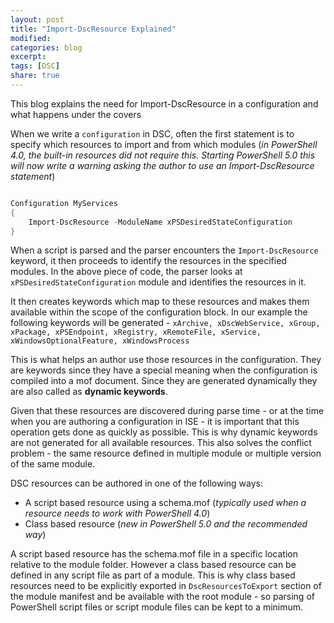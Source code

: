 ```yaml
---
layout: post
title: "Import-DscResource Explained"
modified:
categories: blog
excerpt:
tags: [DSC]
share: true
---
```


This blog explains the need for Import-DscResource in a configuration and what happens under the covers

When we write a ```configuration``` in DSC, often the first statement is to specify which resources to import and from which modules (*in PowerShell 4.0, the built-in resources did not require this. Starting PowerShell 5.0 this will now write a warning asking the author to use an Import-DscResource statement*)

```PowerShell

Configuration MyServices
{
	Import-DscResource -ModuleName xPSDesiredStateConfiguration
}

```

When a script is parsed and the parser encounters the ```Import-DscResource``` keyword, it then proceeds to identify the resources in the specified modules. In the above piece of code, the parser looks at ```xPSDesiredStateConfiguration``` module and identifies the resources in it. 

It then creates keywords which map to these resources and makes them available within the scope of the configuration block. In our example the following keywords will be generated - ```xArchive, xDscWebService, xGroup, xPackage, xPSEndpoint, xRegistry, xRemoteFile, xService, xWindowsOptionalFeature, xWindowsProcess```

This is what helps an author use those resources in the configuration. They are keywords since they have a special meaning when the configuration is compiled into a mof document. Since they are generated dynamically they are also called as **dynamic keywords**.

Given that these resources are discovered during parse time - or at the time when you are authoring a configuration in ISE - it is important that this operation gets done as quickly as possible. This is why dynamic keywords are not generated for all available resources. This also solves the conflict problem - the same resource defined in multiple module or multiple version of the same module. 

DSC resources can be authored in one of the following ways:
* A script based resource using a schema.mof (*typically used when a resource needs to work with PowerShell 4.0*)
* Class based resource (*new in PowerShell 5.0 and the recommended way*)

A script based resource has the schema.mof file in a specific location relative to the module folder. However a class based resource can be defined in any script file as part of a module. This is why class based resources need to be explicitly exported in ```DscResourcesToExport``` section of the module manifest and be available with the root module - so parsing of PowerShell script files or script module files can be kept to a minimum.
